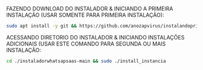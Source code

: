 FAZENDO DOWNLOAD DO INSTALADOR & INICIANDO A PRIMEIRA INSTALAÇÃO (USAR SOMENTE PARA PRIMEIRA INSTALAÇÃO):

```bash
sudo apt install -y git && https://github.com/anozapvirus/instalandoprimeiravez.git && sudo chmod -R 777 instaladorwhatsapsaas-main && cd instaladorwhatsapsaas-main && sudo ./install_primaria
```

ACESSANDO DIRETORIO DO INSTALADOR & INICIANDO INSTALAÇÕES ADICIONAIS (USAR ESTE COMANDO PARA SEGUNDA OU MAIS INSTALAÇÃO:
```bash
cd ./instaladorwhatsapsaas-main && sudo ./install_instancia
```

